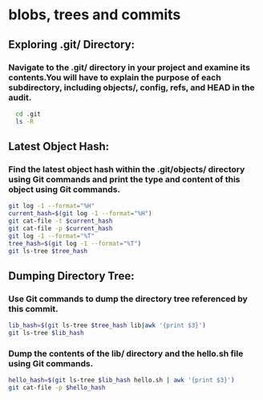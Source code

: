# blobs, trees and commits

## Exploring .git/ Directory:
### Navigate to the .git/ directory in your project and examine its contents.You will have to explain the purpose of each subdirectory, including objects/, config, refs, and HEAD in the audit.
````bash
  cd .git
  ls -R
````
## Latest Object Hash:
### Find the latest object hash within the .git/objects/ directory using Git commands and print the type and content of this object using Git commands.
````bash
git log -1 --format="%H"
current_hash=$(git log -1 --format="%H")
git cat-file -t $current_hash
git cat-file -p $current_hash
git log -1 --format="%T"
tree_hash=$(git log -1 --format="%T")
git ls-tree $tree_hash
````
## Dumping Directory Tree:
### Use Git commands to dump the directory tree referenced by this commit.
```bash
lib_hash=$(git ls-tree $tree_hash lib|awk '{print $3}')
git ls-tree $lib_hash
````
### Dump the contents of the lib/ directory and the hello.sh file using Git commands.
````bash
hello_hash=$(git ls-tree $lib_hash hello.sh | awk '{print $3}')
git cat-file -p $hello_hash
````
